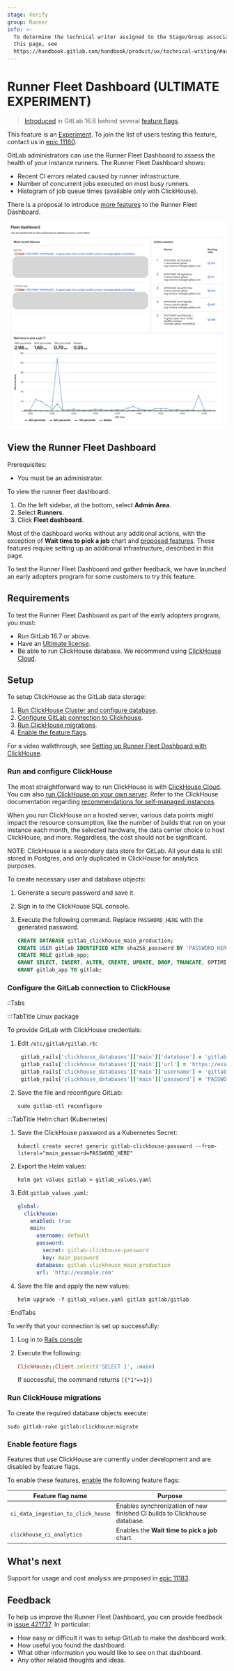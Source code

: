 ```yaml
---
stage: Verify
group: Runner
info: >-
  To determine the technical writer assigned to the Stage/Group associated with
  this page, see
  https://handbook.gitlab.com/handbook/product/ux/technical-writing/#assignments
---
```

# Runner Fleet Dashboard **(ULTIMATE EXPERIMENT)**

> [Introduced](https://gitlab.com/gitlab-org/gitlab/-/issues/424495) in GitLab 16.6 behind several [feature flags](#enable-feature-flags).

This feature is an [Experiment](../policy/experiment-beta-support.md).
To join the list of users testing this feature, contact us in
[epic 11180](https://gitlab.com/groups/gitlab-org/-/epics/11180).

GitLab administrators can use the Runner Fleet Dashboard to assess the health of your instance runners.
The Runner Fleet Dashboard shows:

- Recent CI errors related caused by runner infrastructure.
- Number of concurrent jobs executed on most busy runners.
- Histogram of job queue times (available only with ClickHouse).

There is a proposal to introduce [more features](#whats-next) to the Runner Fleet Dashboard.

![Runner Fleet Dashboard](img/runner_fleet_dashboard.png)

## View the Runner Fleet Dashboard

Prerequisites:

- You must be an administrator.

To view the runner fleet dashboard:

1. On the left sidebar, at the bottom, select **Admin Area**.
1. Select **Runners**.
1. Click **Fleet dashboard**.

Most of the dashboard works without any additional actions, with the
exception of **Wait time to pick a job** chart and [proposed features](#whats-next).
These features require setting up an additional infrastructure, described in this page.

To test the Runner Fleet Dashboard and gather feedback, we have launched an early adopters program
for some customers to try this feature.

## Requirements

To test the Runner Fleet Dashboard as part of the early adopters program, you must:

- Run GitLab 16.7 or above.
- Have an [Ultimate license](https://about.gitlab.com/pricing/).
- Be able to run ClickHouse database. We recommend using [ClickHouse Cloud](https://clickhouse.cloud/).

## Setup

To setup ClickHouse as the GitLab data storage:

1. [Run ClickHouse Cluster and configure database](#run-and-configure-clickhouse).
1. [Configure GitLab connection to Clickhouse](#configure-the-gitlab-connection-to-clickhouse).
1. [Run ClickHouse migrations](#run-clickhouse-migrations).
1. [Enable the feature flags](#enable-feature-flags).

<i class="fa fa-youtube-play youtube" aria-hidden="true"></i>
For a video walkthrough, see [Setting up Runner Fleet Dashboard with ClickHouse](https://www.youtube.com/watch?v=YpGV95Ctbpk).

### Run and configure ClickHouse

The most straightforward way to run ClickHouse is with [ClickHouse Cloud](https://clickhouse.cloud/).
You can also [run ClickHouse on your own server](https://clickhouse.com/docs/en/install). Refer to the ClickHouse
documentation regarding [recommendations for self-managed instances](https://clickhouse.com/docs/en/install#recommendations-for-self-managed-clickhouse).

When you run ClickHouse on a hosted server, various data points might impact the resource consumption, like the number
of builds that run on your instance each month, the selected hardware, the data center choice to host ClickHouse, and more.
Regardless, the cost should not be significant.

NOTE:
ClickHouse is a secondary data store for GitLab. All your data is still stored in Postgres,
and only duplicated in ClickHouse for analytics purposes.

To create necessary user and database objects:

1. Generate a secure password and save it.
1. Sign in to the ClickHouse SQL console.
1. Execute the following command. Replace `PASSWORD_HERE` with the generated password.

    ```sql
    CREATE DATABASE gitlab_clickhouse_main_production;
    CREATE USER gitlab IDENTIFIED WITH sha256_password BY 'PASSWORD_HERE';
    CREATE ROLE gitlab_app;
    GRANT SELECT, INSERT, ALTER, CREATE, UPDATE, DROP, TRUNCATE, OPTIMIZE ON gitlab_clickhouse_main_production.* TO gitlab_app;
    GRANT gitlab_app TO gitlab;
    ```

### Configure the GitLab connection to ClickHouse

::Tabs

:::TabTitle Linux package

To provide GitLab with ClickHouse credentials:

1. Edit `/etc/gitlab/gitlab.rb`:

   ```ruby
    gitlab_rails['clickhouse_databases']['main']['database'] = 'gitlab_clickhouse_main_production'
    gitlab_rails['clickhouse_databases']['main']['url'] = 'https://example.com/path'
    gitlab_rails['clickhouse_databases']['main']['username'] = 'gitlab'
    gitlab_rails['clickhouse_databases']['main']['password'] = 'PASSWORD_HERE' # replace with the actual password
   ```

1. Save the file and reconfigure GitLab:

   ```shell
   sudo gitlab-ctl reconfigure
   ```

:::TabTitle Helm chart (Kubernetes)

1. Save the ClickHouse password as a Kubernetes Secret:

   ```shell
   kubectl create secret generic gitlab-clickhouse-password --from-literal="main_password=PASSWORD_HERE"
   ```

1. Export the Helm values:

   ```shell
   helm get values gitlab > gitlab_values.yaml
   ```

1. Edit `gitlab_values.yaml`:

    ```yaml
    global:
      clickhouse:
        enabled: true
        main:
          username: default
          password:
            secret: gitlab-clickhouse-password
            key: main_password
          database: gitlab_clickhouse_main_production
          url: 'http://example.com'
    ```

1. Save the file and apply the new values:

   ```shell
   helm upgrade -f gitlab_values.yaml gitlab gitlab/gitlab
   ```

::EndTabs

To verify that your connection is set up successfully:

1. Log in to [Rails console](../administration/operations/rails_console.md#starting-a-rails-console-session)
1. Execute the following:

    ```ruby
    ClickHouse::Client.select('SELECT 1', :main)
    ```

   If successful, the command returns `[{"1"=>1}]`

### Run ClickHouse migrations

To create the required database objects execute:

```shell
sudo gitlab-rake gitlab:clickhouse:migrate
```

### Enable feature flags

Features that use ClickHouse are currently under development and are disabled by feature flags.

To enable these features, [enable](../administration/feature_flags.md#how-to-enable-and-disable-features-behind-flags)
the following feature flags:

| Feature flag name                  | Purpose                                                                   |
|------------------------------------|---------------------------------------------------------------------------|
| `ci_data_ingestion_to_click_house` | Enables synchronization of new finished CI builds to Clickhouse database. |
| `clickhouse_ci_analytics`          | Enables the **Wait time to pick a job** chart.                            |

## What's next

Support for usage and cost analysis are proposed in
[epic 11183](https://gitlab.com/groups/gitlab-org/-/epics/11183).

## Feedback

To help us improve the Runner Fleet Dashboard, you can provide feedback in
[issue 421737](https://gitlab.com/gitlab-org/gitlab/-/issues/421737).
In particular:

- How easy or difficult it was to setup GitLab to make the dashboard work.
- How useful you found the dashboard.
- What other information you would like to see on that dashboard.
- Any other related thoughts and ideas.
